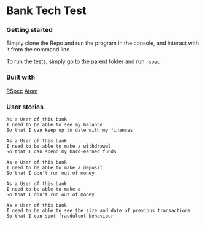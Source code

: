 # Bank Tech Test

### Getting started

Simply clone the Repo and run the program in the console, and interact with it from the command line.

To run the tests, simply go to the parent folder and run `rspec`

### Built with

[RSpec](http://rspec.info/)
[Atom](https://atom.io/)

### User stories

```
As a User of this bank
I need to be able to see my balance
So that I can keep up to date with my finances

As a User of this bank
I need to be able to make a withdrawal
So that I can spend my hard-earned funds

As a User of this bank
I need to be able to make a deposit
So that I don't run out of money

As a User of this bank
I need to be able to make a
So that I don't run out of money

As a User of this bank
I need to be able to see the size and date of previous transactions
So that I can spot fraudulent behaviour

```
